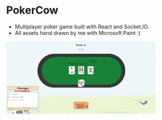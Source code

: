 # PokerCow
- Multiplayer poker game built with React and Socket.IO.
- All assets hand drawn by me with Microsoft Paint :)
<img src="./client/pokercow/public/screencap.png" alt="pokertable" width="80%"/>
